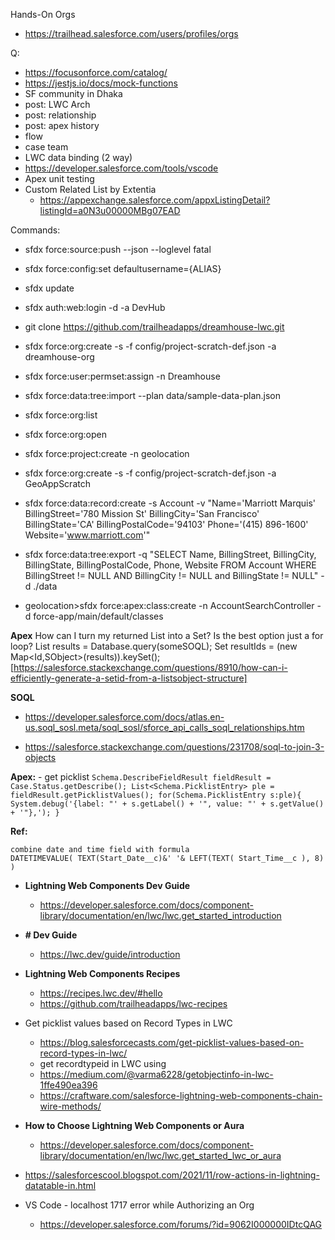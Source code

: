 

Hands-On Orgs
  - https://trailhead.salesforce.com/users/profiles/orgs

Q:
  - https://focusonforce.com/catalog/ 
  - https://jestjs.io/docs/mock-functions
  - SF community in Dhaka
  - post: LWC Arch
  - post: relationship
  - post: apex history
  - flow
  - case team
  - LWC data binding (2 way)
  - https://developer.salesforce.com/tools/vscode
  - Apex unit testing 
  - Custom Related List by Extentia
    - https://appexchange.salesforce.com/appxListingDetail?listingId=a0N3u00000MBg07EAD

Commands:

  - sfdx force:source:push --json --loglevel fatal

  - sfdx force:config:set defaultusername={ALIAS}
  - sfdx update
  - sfdx auth:web:login -d -a DevHub
  - git clone https://github.com/trailheadapps/dreamhouse-lwc.git
  - sfdx force:org:create -s -f config/project-scratch-def.json -a dreamhouse-org
  - sfdx force:user:permset:assign -n Dreamhouse
  - sfdx force:data:tree:import --plan data/sample-data-plan.json
  - sfdx force:org:list
  - sfdx force:org:open

  - sfdx force:project:create -n geolocation
  - sfdx force:org:create -s -f config/project-scratch-def.json -a GeoAppScratch
  - sfdx force:data:record:create -s Account -v "Name='Marriott Marquis' BillingStreet='780 Mission St' BillingCity='San Francisco' BillingState='CA' BillingPostalCode='94103' Phone='(415) 896-1600' Website='www.marriott.com'"
  - sfdx force:data:tree:export -q "SELECT Name, BillingStreet, BillingCity, BillingState, BillingPostalCode, Phone, Website FROM Account WHERE BillingStreet != NULL AND BillingCity != NULL and BillingState != NULL" -d ./data


  - geolocation>sfdx force:apex:class:create -n AccountSearchController -d force-app/main/default/classes

<b>Apex</b>
  How can I turn my returned List<SObject> into a Set<Id>? Is the best option just a for loop?
    List<SObject> results = Database.query(someSOQL);
    Set<Id> resultIds = (new Map<Id,SObject>(results)).keySet();
    [https://salesforce.stackexchange.com/questions/8910/how-can-i-efficiently-generate-a-setid-from-a-listsobject-structure]

 <b>SOQL</b>
  
   -  https://developer.salesforce.com/docs/atlas.en-us.soql_sosl.meta/soql_sosl/sforce_api_calls_soql_relationships.htm
  
   - https://salesforce.stackexchange.com/questions/231708/soql-to-join-3-objects
  
  <b>Apex:</b>
    - get picklist
      ```
      Schema.DescribeFieldResult fieldResult = Case.Status.getDescribe();
      List<Schema.PicklistEntry> ple = fieldResult.getPicklistValues();
      for(Schema.PicklistEntry s:ple){
        System.debug('{label: "' + s.getLabel() + '", value: "' + s.getValue() + '"},');
      }
      ```
  
<b>Ref:</b>
  
    combine date and time field with formula
    DATETIMEVALUE( TEXT(Start_Date__c)&' '& LEFT(TEXT( Start_Time__c ), 8) )
  
  - <b>Lightning Web Components Dev Guide</b>
     - https://developer.salesforce.com/docs/component-library/documentation/en/lwc/lwc.get_started_introduction
  
  - <b> # Dev Guide </b>
      - https://lwc.dev/guide/introduction
  
  - <b> Lightning Web Components Recipes </b>
    -  https://recipes.lwc.dev/#hello
    - https://github.com/trailheadapps/lwc-recipes
  
  - Get picklist values based on Record Types in LWC
    - https://blog.salesforcecasts.com/get-picklist-values-based-on-record-types-in-lwc/
    - get recordtypeid in LWC using
     - https://medium.com/@varma6228/getobjectinfo-in-lwc-1ffe490ea396
    - https://craftware.com/salesforce-lightning-web-components-chain-wire-methods/
  
  - <b>How to Choose Lightning Web Components or Aura </b>
    - https://developer.salesforce.com/docs/component-library/documentation/en/lwc/lwc.get_started_lwc_or_aura

  - https://salesforcescool.blogspot.com/2021/11/row-actions-in-lightning-datatable-in.html
  
  - VS Code - localhost 1717 error while Authorizing an Org
    - https://developer.salesforce.com/forums/?id=9062I000000IDtcQAG 

